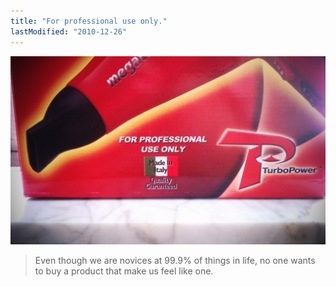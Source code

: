 ```yaml
---
title: "For professional use only."
lastModified: "2010-12-26"
---
```


[![](/images/ebb1ec22a9840f5400806404a01309de4e2fffc3_wmlg_00001.jpeg "For professional use only")](http://nickdenardis.com/wp-content/uploads/2010/12/ebb1ec22a9840f5400806404a01309de4e2fffc3_wmlg_00001.jpeg)

> Even though we are novices at 99.9% of things in life, no one wants to buy a product that make us feel like one.
